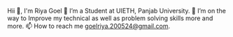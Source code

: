 Hii 👋, I'm Riya Goel
🔭 I’m a Student at UIETH, Panjab University.
🌱 I’m on the way to Improve my technical as well as problem solving skills more and more.
📫 How to reach me goelriya.200524@gmail.com.


<!---
riyagoel0424/riyagoel0424 is a ✨ special ✨ repository because its `README.md` (this file) appears on your GitHub profile.
You can click the Preview link to take a look at your changes.
--->
